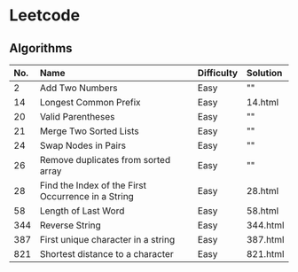 # Leetcode

## Algorithms

| No. | Name                                               | Difficulty | Solution |
| :-- | :------------------------------------------------- | :--------- | :------- |
| 2   | Add Two Numbers                                    | Easy       | ""       |
| 14  | Longest Common Prefix                              | Easy       | 14.html  |
| 20  | Valid Parentheses                                  | Easy       | ""       |
| 21  | Merge Two Sorted Lists                             | Easy       | ""       |
| 24  | Swap Nodes in Pairs                                | Easy       | ""       |
| 26  | Remove duplicates from sorted array                | Easy       | ""       |
| 28  | Find the Index of the First Occurrence in a String | Easy       | 28.html  |
| 58  | Length of Last Word                                | Easy       | 58.html  |
| 344 | Reverse String                                     | Easy       | 344.html |
| 387 | First unique character in a string                 | Easy       | 387.html |
| 821 | Shortest distance to a character                   | Easy       | 821.html |
